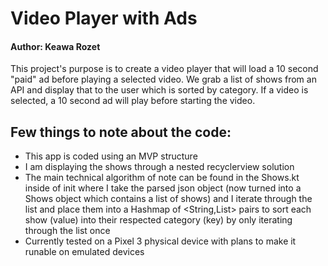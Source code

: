 # Video Player with Ads
#### Author: Keawa Rozet

This project's purpose is to create a video player that will load a 10 second "paid" ad before playing a selected video.
We grab a list of shows from an API and display that to the user which is sorted by category. If a video is selected, a
10 second ad will play before starting the video.

## Few things to note about the code:
- This app is coded using an MVP structure
- I am displaying the shows through a nested recyclerview solution
- The main technical algorithm of note can be found in the Shows.kt inside of init
   where I take the parsed json object (now turned into a Shows object which contains a list of shows)
   and I iterate through the list and place them into a Hashmap of <String,List> pairs to sort each show (value) into
   their respected category (key) by only iterating through the list once
- Currently tested on a Pixel 3 physical device with plans to make it runable on emulated devices
